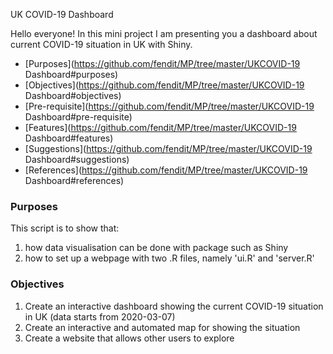 UK COVID-19 Dashboard

Hello everyone! In this mini project I am presenting you a dashboard about current COVID-19 situation in UK with Shiny.

* [Purposes](https://github.com/fendit/MP/tree/master/UKCOVID-19 Dashboard#purposes)
* [Objectives](https://github.com/fendit/MP/tree/master/UKCOVID-19 Dashboard#objectives)
* [Pre-requisite](https://github.com/fendit/MP/tree/master/UKCOVID-19 Dashboard#pre-requisite)
* [Features](https://github.com/fendit/MP/tree/master/UKCOVID-19 Dashboard#features)
* [Suggestions](https://github.com/fendit/MP/tree/master/UKCOVID-19 Dashboard#suggestions)
* [References](https://github.com/fendit/MP/tree/master/UKCOVID-19 Dashboard#references)

### Purposes
This script is to show that:
1. how data visualisation can be done with package such as Shiny
1. how to set up a webpage with two .R files, namely 'ui.R' and 'server.R'

### Objectives
1. Create an interactive dashboard showing the current COVID-19 situation in UK (data starts from 2020-03-07)
1. Create an interactive and automated map for showing the situation
1. Create a website that allows other users to explore
